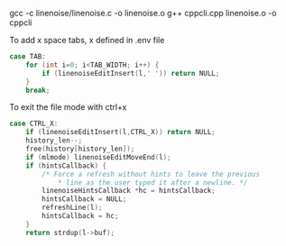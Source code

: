 gcc -c linenoise/linenoise.c -o linenoise.o
g++ cppcli.cpp linenoise.o -o cppcli


To add x space tabs, x defined in .env file

```cpp
case TAB:
    for (int i=0; i<TAB_WIDTH; i++) {
        if (linenoiseEditInsert(l,' ')) return NULL;
    }
    break;
```

To exit the file mode with ctrl+x

```cpp
case CTRL_X:
    if (linenoiseEditInsert(l,CTRL_X)) return NULL;
    history_len--;
    free(history[history_len]);
    if (mlmode) linenoiseEditMoveEnd(l);
    if (hintsCallback) {
        /* Force a refresh without hints to leave the previous
            * line as the user typed it after a newline. */
        linenoiseHintsCallback *hc = hintsCallback;
        hintsCallback = NULL;
        refreshLine(l);
        hintsCallback = hc;
    }
    return strdup(l->buf);
```